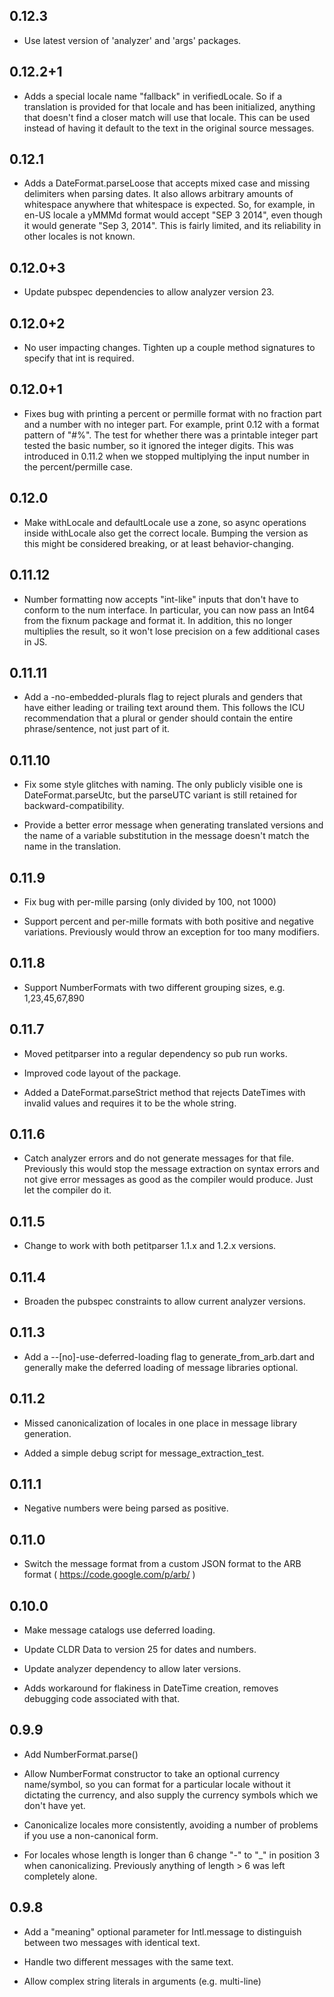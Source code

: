 ## 0.12.3

  * Use latest version of 'analyzer' and 'args' packages.

## 0.12.2+1
  * Adds a special locale name "fallback" in verifiedLocale. So if a translation
  is provided for that locale and has been initialized, anything that doesn't
  find a closer match will use that locale. This can be used instead of having
  it default to the text in the original source messages.

## 0.12.1
  * Adds a DateFormat.parseLoose that accepts mixed case and missing
  delimiters when parsing dates. It also allows arbitrary amounts of
  whitespace anywhere that whitespace is expected. So, for example,
  in en-US locale a yMMMd format would accept "SEP 3   2014", even
  though it would generate "Sep 3, 2014". This is fairly limited, and
  its reliability in other locales is not known.

## 0.12.0+3
  * Update pubspec dependencies to allow analyzer version 23.

## 0.12.0+2
  * No user impacting changes. Tighten up a couple method signatures to specify
  that int is required.

## 0.12.0+1
  * Fixes bug with printing a percent or permille format with no fraction
  part and a number with no integer part. For example, print 0.12 with a
  format pattern of "#%". The test for whether
  there was a printable integer part tested the basic number, so it ignored the
  integer digits. This was introduced in 0.11.2 when we stopped multiplying
  the input number in the percent/permille case.

## 0.12.0
  * Make withLocale and defaultLocale use a zone, so async operations
    inside withLocale also get the correct locale. Bumping the version
    as this might be considered breaking, or at least
    behavior-changing.

## 0.11.12
  * Number formatting now accepts "int-like" inputs that don't have to
    conform to the num interface. In particular, you can now pass an Int64
    from the fixnum package and format it. In addition, this no longer
    multiplies the result, so it won't lose precision on a few additional
    cases in JS.

## 0.11.11
  * Add a -no-embedded-plurals flag to reject plurals and genders that
    have either leading or trailing text around them. This follows the
    ICU recommendation that a plural or gender should contain the
    entire phrase/sentence, not just part of it.

## 0.11.10
  * Fix some style glitches with naming. The only publicly visible one
    is DateFormat.parseUtc, but the parseUTC variant is still retained
    for backward-compatibility.

  * Provide a better error message when generating translated versions
    and the name of a variable substitution in the message doesn't
    match the name in the translation.

## 0.11.9
  * Fix bug with per-mille parsing (only divided by 100, not 1000)

  * Support percent and per-mille formats with both positive and negative
    variations. Previously would throw an exception for too many modifiers.

## 0.11.8

  * Support NumberFormats with two different grouping sizes, e.g.
    1,23,45,67,890

## 0.11.7
  * Moved petitparser into a regular dependency so pub run works.

  * Improved code layout of the package.

  * Added a DateFormat.parseStrict method that rejects DateTimes with invalid
    values and requires it to be the whole string.

## 0.11.6

  * Catch analyzer errors and do not generate messages for that file. Previously
    this would stop the message extraction on syntax errors and not give error
    messages as good as the compiler would produce. Just let the compiler do it.

## 0.11.5

 * Change to work with both petitparser 1.1.x and 1.2.x versions.

## 0.11.4

 * Broaden the pubspec constraints to allow current analyzer versions.

## 0.11.3

 * Add a --[no]-use-deferred-loading flag to generate_from_arb.dart and
   generally make the deferred loading of message libraries optional.

## 0.11.2

 * Missed canonicalization of locales in one place in message library generation.

 * Added a simple debug script for message_extraction_test.

## 0.11.1

 * Negative numbers were being parsed as positive.

## 0.11.0

 * Switch the message format from a custom JSON format to
   the ARB format ( https://code.google.com/p/arb/ )

## 0.10.0

 * Make message catalogs use deferred loading.

 * Update CLDR Data to version 25 for dates and numbers.

 * Update analyzer dependency to allow later versions.

 * Adds workaround for flakiness in DateTime creation, removes debugging code
   associated with that.

## 0.9.9

* Add NumberFormat.parse()

* Allow NumberFormat constructor to take an optional currency name/symbol, so
  you can format for a particular locale without it dictating the currency, and
  also supply the currency symbols which we don't have yet.

* Canonicalize locales more consistently, avoiding a number of problems if you
  use a non-canonical form.

* For locales whose length is longer than 6 change "-" to "_" in position 3 when
  canonicalizing. Previously anything of length > 6 was left completely alone.

## 0.9.8

* Add a "meaning" optional parameter for Intl.message to distinguish between
  two messages with identical text.

* Handle two different messages with the same text.

* Allow complex string literals in arguments (e.g. multi-line)
